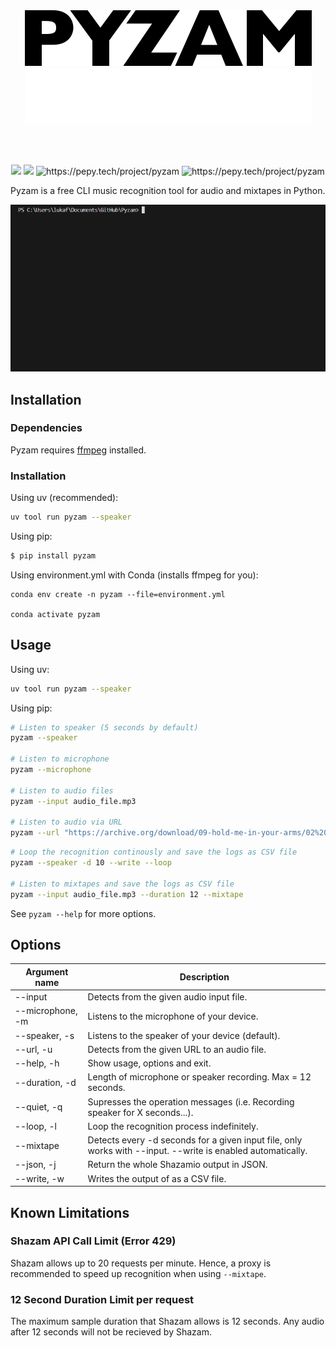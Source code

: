 <br />
<p align="center">
<img src="https://github.com/lukafilipxvic/pyzam/blob/main/images/pyzam-logo-dark.png?raw=true#gh-light-mode-only" alt="Pyzam logo" width="459">
<img src="https://github.com/lukafilipxvic/pyzam/blob/main/images/pyzam-logo-light.png?raw=true#gh-dark-mode-only" alt="Pyzam logo" width="459">
</p>
<br />
<br />

<p align="center">
  <a href="./LICENSE.md"><img src="https://img.shields.io/badge/license-MIT-blue.svg"></a>
  <a href="https://pypi.org/project/pyzam/"><img src="https://img.shields.io/pypi/v/pyzam.svg"></a>
  <img src="https://pepy.tech/badge/pyzam" alt="https://pepy.tech/project/pyzam">
  <img src="https://pepy.tech/badge/pyzam/month" alt="https://pepy.tech/project/pyzam">  
</p>

Pyzam is a free CLI music recognition tool for audio and mixtapes in Python.

<p align="center">
  <img src="https://github.com/lukafilipxvic/pyzam/blob/main/images/pyzam-usage.gif" alt="Pyzam usage", width"459">
</p>

## Installation

### Dependencies
Pyzam requires [ffmpeg](https://git.ffmpeg.org/ffmpeg.git 'Download ffmpeg') installed.

### Installation
Using uv (recommended):
```bash
uv tool run pyzam --speaker
```

Using pip:
```bash
$ pip install pyzam
```

Using environment.yml with Conda (installs ffmpeg for you):
```
conda env create -n pyzam --file=environment.yml

conda activate pyzam
```

## Usage
Using uv:
```bash
uv tool run pyzam --speaker
```
Using pip:
```bash
# Listen to speaker (5 seconds by default)
pyzam --speaker

# Listen to microphone
pyzam --microphone

# Listen to audio files
pyzam --input audio_file.mp3

# Listen to audio via URL
pyzam --url "https://archive.org/download/09-hold-me-in-your-arms/02%20-%20Never%20Gonna%20Give%20You%20Up.mp3"
```

```bash
# Loop the recognition continously and save the logs as CSV file
pyzam --speaker -d 10 --write --loop

# Listen to mixtapes and save the logs as CSV file
pyzam --input audio_file.mp3 --duration 12 --mixtape
```

See `pyzam --help` for more options.

## Options
| Argument name     | Description                                          |
| ----------------  | -----------------------------------------------------|
| --input           | Detects from the given audio input file.
| --microphone, -m  | Listens to the microphone of your device.
| --speaker, -s     | Listens to the speaker of your device (default).
| --url, -u         | Detects from the given URL to an audio file.
| --help, -h        | Show usage, options and exit.
| --duration, -d    | Length of microphone or speaker recording. Max = 12 seconds.
| --quiet, -q       | Supresses the operation messages (i.e. Recording speaker for X seconds...). 
| --loop, -l        | Loop the recognition process indefinitely.
| --mixtape         | Detects every -d seconds for a given input file, only works with --input. --write is enabled automatically.
| --json, -j        | Return the whole Shazamio output in JSON.
| --write, -w       | Writes the output of as a CSV file.


## Known Limitations
### Shazam API Call Limit (Error 429)
Shazam allows up to 20 requests per minute. Hence, a proxy is recommended to speed up recognition when using ```--mixtape```.

### 12 Second Duration Limit per request
The maximum sample duration that Shazam allows is 12 seconds. Any audio after 12 seconds will not be recieved by Shazam. 
